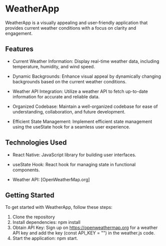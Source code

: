# WeatherApp

WeatherApp is a visually appealing and user-friendly application that provides current weather conditions with a focus on clarity and engagement.

## Features

- Current Weather Information: Display real-time weather data, including temperature, humidity, and wind speed.
  
- Dynamic Backgrounds: Enhance visual appeal by dynamically changing backgrounds based on the current weather conditions.

- Weather API Integration: Utilize a weather API to fetch up-to-date information for accurate and reliable data.

- Organized Codebase: Maintain a well-organized codebase for ease of understanding, collaboration, and future development.

- Efficient State Management: Implement efficient state management using the useState hook for a seamless user experience.

## Technologies Used

- React Native: JavaScript library for building user interfaces.
  
- useState Hook: React hook for managing state in functional components.

- Weather API: [OpenWeatherMap.org]

## Getting Started

To get started with WeatherApp, follow these steps:

1. Clone the repository
2. Install dependencies: npm install
3. Obtain API Key: Sign up on https://openweathermap.org for a weather API key and add the key (const API_KEY = "") in the weather.js code.
4. Start the application: npm start.
